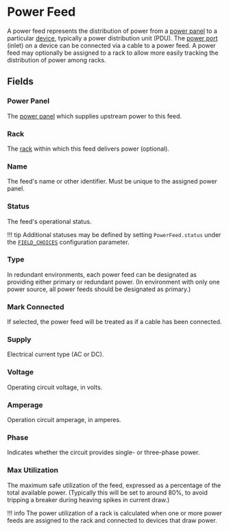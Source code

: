 # Power Feed

A power feed represents the distribution of power from a [power panel](./powerpanel.md) to a particular [device](./device.md), typically a power distribution unit (PDU). The [power port](./powerport.md) (inlet) on a device can be connected via a cable to a power feed. A power feed may optionally be assigned to a rack to allow more easily tracking the distribution of power among racks.

## Fields

### Power Panel

The [power panel](./powerpanel.md) which supplies upstream power to this feed.

### Rack

The [rack](./rack.md) within which this feed delivers power (optional).

### Name

The feed's name or other identifier. Must be unique to the assigned power panel.

### Status

The feed's operational status.

!!! tip
    Additional statuses may be defined by setting `PowerFeed.status` under the [`FIELD_CHOICES`](../../configuration/data-validation.md#field_choices) configuration parameter.

### Type

In redundant environments, each power feed can be designated as providing either primary or redundant power. (In environment with only one power source, all power feeds should be designated as primary.)

### Mark Connected

If selected, the power feed will be treated as if a cable has been connected.

### Supply

Electrical current type (AC or DC).

### Voltage

Operating circuit voltage, in volts.

### Amperage

Operation circuit amperage, in amperes.

### Phase

Indicates whether the circuit provides single- or three-phase power.

### Max Utilization

The maximum safe utilization of the feed, expressed as a percentage of the total available power. (Typically this will be set to around 80%, to avoid tripping a breaker during heaving spikes in current draw.)

!!! info
    The power utilization of a rack is calculated when one or more power feeds are assigned to the rack and connected to devices that draw power.
